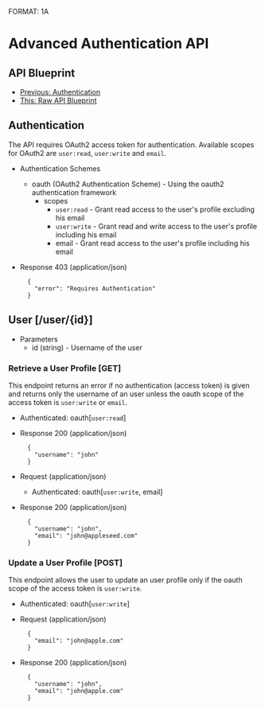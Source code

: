 FORMAT: 1A

# Advanced Authentication API

## API Blueprint
+ [Previous: Authentication](13.%20Authentication.md)
+ [This: Raw API Blueprint](https://raw.github.com/apiaryio/api-blueprint/master/examples/14.%20Advanced%20Authentication.md)

## Authentication
The API requires OAuth2 access token for authentication. Available scopes for OAuth2 are `user:read`, `user:write` and `email`.

+ Authentication Schemes
    + oauth (OAuth2 Authentication Scheme) - Using the oauth2 authentication framework
        + scopes
          + `user:read` - Grant read access to the user's profile excluding his email
          + `user:write` - Grant read and write access to the user's profile including his email
          + email - Grant read access to the user's profile including his email

+ Response 403 (application/json)

        {
          "error": "Requires Authentication"
        }

## User [/user/{id}]

+ Parameters
    + id (string) - Username of the user

### Retrieve a User Profile [GET]
This endpoint returns an error if no authentication (access token) is given and returns only the username of an user unless the oauth scope of the access token is `user:write` or `email`.

+ Authenticated: oauth[`user:read`]

+ Response 200 (application/json)

        {
          "username": "john"
        }

+ Request (application/json)
    + Authenticated: oauth[`user:write`, email]

+ Response 200 (application/json)

        {
          "username": "john",
          "email": "john@appleseed.com"
        }

### Update a User Profile [POST]
This endpoint allows the user to update an user profile only if the oauth scope of the access token is `user:write`.

+ Authenticated: oauth[`user:write`]

+ Request (application/json)

        {
          "email": "john@apple.com"
        }

+ Response 200 (application/json)

        {
          "username": "john",
          "email": "john@apple.com"
        }

